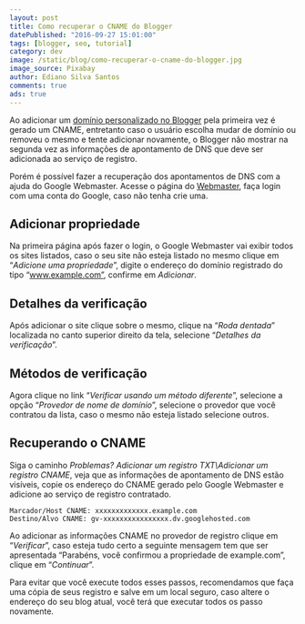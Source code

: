 ```yaml
---
layout: post
title: Como recuperar o CNAME do Blogger
datePublished: "2016-09-27 15:01:00"
tags: [blogger, seo, tutorial]
category: dev
image: /static/blog/como-recuperar-o-cname-do-blogger.jpg
image_source: Pixabay
author: Ediano Silva Santos
comments: true
ads: true
---
```


Ao adicionar um <a href="http://www.insideblock.com/blog/como-colocar-dominio-no-blogspot.html" target="_blank">domínio personalizado no Blogger</a> pela primeira vez é gerado um CNAME, entretanto caso o usuário escolha mudar de domínio ou removeu o mesmo e tente adicionar novamente, o Blogger não mostrar na segunda vez as informações de apontamento de DNS que deve ser adicionada ao serviço de registro.

Porém é possível fazer a recuperação dos apontamentos de DNS com a ajuda do Google Webmaster. Acesse o página do <a href="https://www.google.com/webmasters/tools/home?hl=pt-BR" target="_blank" rel="noopener">Webmaster</a>, faça login com uma conta do Google, caso não tenha crie uma.

## Adicionar propriedade
Na primeira página após fazer o login, o Google Webmaster vai exibir todos os sites listados, caso o seu site não esteja listado no mesmo clique em “*Adicione uma propriedade*”, digite o endereço do domínio registrado do tipo “www.example.com”, confirme em *Adicionar*.

## Detalhes da verificação
Após adicionar o site clique sobre o mesmo, clique na “*Roda dentada*” localizada no canto superior direito da tela, selecione “*Detalhes da verificação*”.

## Métodos de verificação
Agora clique no link “*Verificar usando um método diferente*”, selecione a opção “*Provedor de nome de domínio*”, selecione o provedor que você contratou da lista, caso o mesmo não esteja listado selecione outros.

## Recuperando o CNAME
Siga o caminho *Problemas? Adicionar um registro TXT\Adicionar um registro CNAME*, veja que as informações de apontamento de DNS estão visíveis, copie os endereço do CNAME gerado pelo Google Webmaster e adicione ao serviço de registro contratado.

```
Marcador/Host CNAME: xxxxxxxxxxxxx.example.com
Destino/Alvo CNAME: gv-xxxxxxxxxxxxxxxx.dv.googlehosted.com
```

Ao adicionar as informações CNAME no provedor de registro clique em “*Verificar*”, caso esteja tudo certo a seguinte mensagem tem que ser apresentada “Parabéns, você confirmou a propriedade de example.com”, clique em “*Continuar*”.

Para evitar que você execute todos esses passos, recomendamos que faça uma cópia de seus registro e salve em um local seguro, caso altere o endereço do seu blog atual, você terá que executar todos os passo novamente.